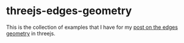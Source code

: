 # threejs-edges-geometry

This is the collection of examples that I have for my [post on the edges geometry](https://dustinpfister.github.io/2021/05/31/threejs-edges-geometry/) in threejs.